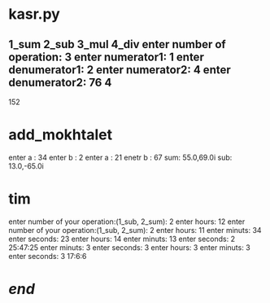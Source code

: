# kasr.py
1_sum
2_sub
3_mul
4_div
enter number of operation: 3
enter numerator1: 1
enter denumerator1: 2
enter numerator2: 4
enter denumerator2: 76
4
-----
 152
# add_mokhtalet
enter a : 34
enter b : 2
enter a : 21
enetr b : 67
sum: 55.0,69.0i
sub: 13.0,-65.0i
# tim
enter number of your operation:(1_sub, 2_sum):
2
enter hours: 12
enter number of your operation:(1_sub, 2_sum):
2
enter hours: 11
enter minuts: 34
enter seconds: 23
enter hours: 14
enter minuts: 13
enter seconds: 2
25:47:25
enter minuts: 3
enter seconds: 3
enter hours: 3
enter minuts: 3
enter seconds: 3
17:6:6
#           *end*            #